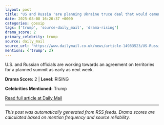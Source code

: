 ```yaml
---
layout: post
title: "US and Russia 'are planning Ukraine truce deal that would cement Putin's territorial gains ahead of summit with Trump'"
date: 2025-08-08 16:20:37 +0000
categories: gossip
tags: ['trump', 'source-daily_mail', 'drama-rising']
drama_score: 2
primary_celebrity: trump
source: daily_mail
source_url: "https://www.dailymail.co.uk/news/article-14983523/US-Russia-Ukraine-truce-deal-Putins-territorial-gains-summit-Trump.html?ns_mchannel=rss&ito=1490&ns_campaign=1490"
mentions: {'trump': 2}
---
```


U.S. and Russian officials are working towards an agreement on territories for a planned summit as early as next week.

**Drama Score:** 2 | **Level:** RISING

**Celebrities Mentioned:** Trump

[Read full article at Daily Mail](https://www.dailymail.co.uk/news/article-14983523/US-Russia-Ukraine-truce-deal-Putins-territorial-gains-summit-Trump.html?ns_mchannel=rss&ito=1490&ns_campaign=1490)

---
*This post was automatically generated from RSS feeds. Drama scores are calculated based on mention frequency and source reliability.*
